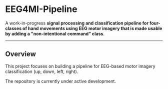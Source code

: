 # EEG4MI-Pipeline


A work-in-progress **signal processing and classification pipeline for four-classes of hand movements using EEG motor imagery that is made usable by adding a "non-intentional command" class**.

---

## Overview
This project focuses on building a pipeline for EEG-based motor imagery classification (up, down, left, right).  

The repository is currently under active development.

